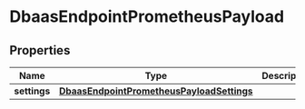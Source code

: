 

# DbaasEndpointPrometheusPayload


## Properties

| Name | Type | Description | Notes |
|------------ | ------------- | ------------- | -------------|
|**settings** | [**DbaasEndpointPrometheusPayloadSettings**](DbaasEndpointPrometheusPayloadSettings.md) |  |  [optional] |



